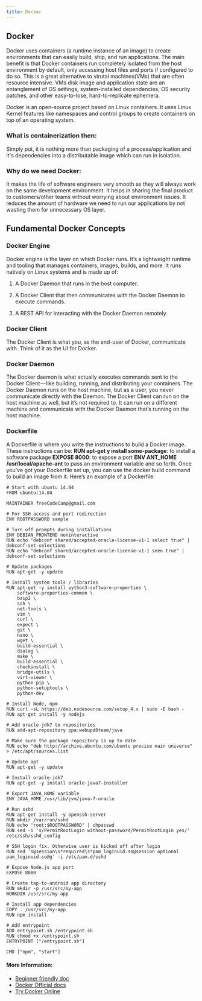 ```yaml
---
title: Docker
---
```


## Docker
Docker uses containers (a runtime instance of an image) to create environments that can easily build, ship, and run applications. The main benefit is that Docker containers run completely isolated from the host environment by default, only accessing host files and ports if configured to do so. This is a great alternative to virutal machines(VMs) that are often resource intensive. VMs disk image and application state are an entanglement of OS settings, system-installed dependencies, OS security patches, and other easy-to-lose, hard-to-replicate ephemera.

Docker is an open-source project based on Linux containers. It uses Linux Kernel features like namespaces and control groups to create containers on top of an operating system.

### What is containerization then:
Simply put, it is nothing more than packaging of a process/application and it's dependencies into a distributable image which can run in isolation.

### Why do we need Docker:
It makes the life of software engineers very smooth as they will always work on the same development environment.
It helps in sharing the final product to customers/other teams without worrying about environment issues.
It reduces the amount of hardware we need to run our applications by not wasting them for unnecessary OS layer.

## Fundamental Docker Concepts
### Docker Engine
Docker engine is the layer on which Docker runs. It’s a lightweight runtime and tooling that manages containers, images, builds, and more. It runs natively on Linux systems and is made up of:

1. A Docker Daemon that runs in the host computer.

2. A Docker Client that then communicates with the Docker Daemon to execute commands.

3. A REST API for interacting with the Docker Daemon remotely.

### Docker Client
The Docker Client is what you, as the end-user of Docker, communicate with. Think of it as the UI for Docker.

### Docker Daemon
The Docker daemon is what actually executes commands sent to the Docker Client — like building, running, and distributing your containers. The Docker Daemon runs on the host machine, but as a user, you never communicate directly with the Daemon. The Docker Client can run on the host machine as well, but it’s not required to. It can run on a different machine and communicate with the Docker Daemon that’s running on the host machine.

### Dockerfile
A Dockerfile is where you write the instructions to build a Docker image. These instructions can be:
**RUN apt-get y install some-package**: to install a software package
**EXPOSE 8000**: to expose a port
**ENV ANT_HOME /usr/local/apache-ant** to pass an environment variable and so forth. Once you’ve got your Dockerfile set up, you can use the docker build command to build an image from it. Here’s an example of a Dockerfile:

```docker
# Start with ubuntu 14.04
FROM ubuntu:14.04

MAINTAINER freeCodeCamp@gmail.com

# For SSH access and port redirection
ENV ROOTPASSWORD sample

# Turn off prompts during installations
ENV DEBIAN_FRONTEND noninteractive
RUN echo "debconf shared/accepted-oracle-license-v1-1 select true" | debconf-set-selections
RUN echo "debconf shared/accepted-oracle-license-v1-1 seen true" | debconf-set-selections

# Update packages
RUN apt-get -y update

# Install system tools / libraries
RUN apt-get -y install python3-software-properties \
    software-properties-common \
    bzip2 \
    ssh \
    net-tools \
    vim \
    curl \
    expect \
    git \
    nano \
    wget \
    build-essential \
    dialog \
    make \
    build-essential \
    checkinstall \
    bridge-utils \
    virt-viewer \
    python-pip \
    python-setuptools \
    python-dev

# Install Node, npm
RUN curl -sL https://deb.nodesource.com/setup_4.x | sudo -E bash -
RUN apt-get install -y nodejs

# Add oracle-jdk7 to repositories
RUN add-apt-repository ppa:webupd8team/java

# Make sure the package repository is up to date
RUN echo "deb http://archive.ubuntu.com/ubuntu precise main universe" > /etc/apt/sources.list

# Update apt
RUN apt-get -y update

# Install oracle-jdk7
RUN apt-get -y install oracle-java7-installer

# Export JAVA_HOME variable
ENV JAVA_HOME /usr/lib/jvm/java-7-oracle

# Run sshd
RUN apt-get install -y openssh-server
RUN mkdir /var/run/sshd
RUN echo "root:$ROOTPASSWORD" | chpasswd
RUN sed -i 's/PermitRootLogin without-password/PermitRootLogin yes/' /etc/ssh/sshd_config

# SSH login fix. Otherwise user is kicked off after login
RUN sed 's@session\s*required\s*pam_loginuid.so@session optional pam_loginuid.so@g' -i /etc/pam.d/sshd

# Expose Node.js app port
EXPOSE 8000

# Create tap-to-android app directory
RUN mkdir -p /usr/src/my-app
WORKDIR /usr/src/my-app

# Install app dependencies
COPY . /usr/src/my-app
RUN npm install

# Add entrypoint
ADD entrypoint.sh /entrypoint.sh
RUN chmod +x /entrypoint.sh
ENTRYPOINT ["/entrypoint.sh"]

CMD ["npm", "start"]

```

#### More Information:

- [Beginner friendly doc](https://medium.freecodecamp.org/a-beginner-friendly-introduction-to-containers-vms-and-docker-79a9e3e119b)
- [Docker Official docs](https://docs.docker.com/get-started/)
- [Try Docker Online](http://training.play-with-docker.com/)
